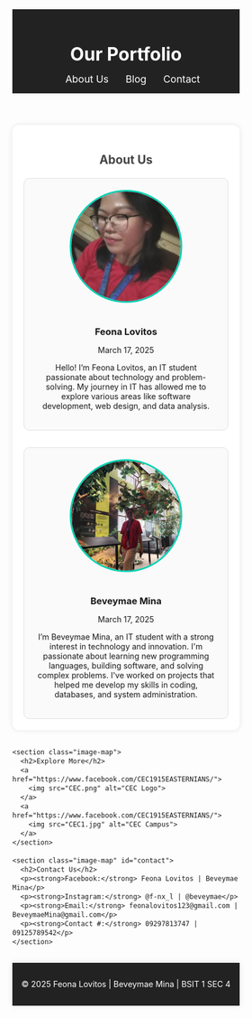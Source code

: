 <!DOCTYPE html>
<html lang="en">
<head>
  <meta charset="UTF-8" />
  <meta name="viewport" content="width=device-width, initial-scale=1.0"/>
  <title>Feona & Beveymae's Portfolio</title>
  <style>
    * {
      box-sizing: border-box;
      margin: 0;
      padding: 0;
    }

    body {
      font-family: 'Segoe UI', Tahoma, Geneva, Verdana, sans-serif;
      background-color: #f8f9fa;
      color: #333;
      padding: 0 20px;
    }

    header {
      background-color: #222;
      padding: 15px 0;
      text-align: center;
      position: sticky;
      top: 0;
      z-index: 1000;
    }

    header h1 {
      color: #fff;
      font-size: 2rem;
      margin-bottom: 10px;
    }

    nav ul {
      list-style: none;
      display: flex;
      justify-content: center;
      flex-wrap: wrap;
      gap: 30px;
    }

    nav ul li a {
      color: #fff;
      text-decoration: none;
      font-size: 1.1rem;
      transition: color 0.3s ease;
    }

    nav ul li a:hover {
      color: #00d1b2;
    }

    section, footer {
      background-color: #fff;
      margin: 30px 0;
      padding: 20px;
      border-radius: 12px;
      box-shadow: 0 0 10px rgba(0,0,0,0.1);
    }

    h2 {
      text-align: center;
      margin-bottom: 20px;
      color: #444;
    }

    .blog-posts {
      display: flex;
      flex-wrap: wrap;
      justify-content: space-around;
      gap: 30px;
    }

    .post {
      flex: 1 1 300px;
      max-width: 450px;
      padding: 20px;
      border: 1px solid #e0e0e0;
      border-radius: 10px;
      text-align: center;
      background: #fafafa;
    }

    .post img {
      width: 200px;
      height: 200px;
      object-fit: cover;
      border-radius: 50%;
      margin-bottom: 15px;
      border: 3px solid #00d1b2;
    }

    .image-map {
      text-align: center;
    }

    .image-map img {
      width: 300px;
      height: 300px;
      object-fit: cover;
      margin: 10px;
      border-radius: 10px;
      transition: transform 0.3s ease;
    }

    .image-map img:hover {
      transform: scale(1.05);
    }

    footer {
      text-align: center;
      font-size: 0.9rem;
      background-color: #222;
      color: #fff;
      padding: 15px;
      border-radius: 0;
    }

    @media (max-width: 768px) {
      .blog-posts {
        flex-direction: column;
        align-items: center;
      }

      nav ul {
        flex-direction: column;
        gap: 15px;
      }
    }
  </style>
</head>
<body>

  <header>
    <h1>Our Portfolio</h1>
    <nav>
      <ul>
        <li><a href="#Aboutus">About Us</a></li>
        <li><a href="index1.html">Blog</a></li>
        <li><a href="#contact">Contact</a></li>
      </ul>
    </nav>
  </header>

  <main>
    <section id="Aboutus">
      <h2>About Us</h2>
      <div class="blog-posts">
        <article class="post">
          <img src="feona.jpg" alt="Feona Lovitos">
          <h3>Feona Lovitos</h3>
          <p class="date">March 17, 2025</p>
          <p>Hello! I’m Feona Lovitos, an IT student passionate about technology and problem-solving.
          My journey in IT has allowed me to explore various areas like software development, web design, and data analysis.</p>
        </article>
        <article class="post">
          <img src="mina.jpg" alt="Beveymae Mina">
          <h3>Beveymae Mina</h3>
          <p class="date">March 17, 2025</p>
          <p>I’m Beveymae Mina, an IT student with a strong interest in technology and innovation.
          I'm passionate about learning new programming languages, building software, and solving complex problems.
          I've worked on projects that helped me develop my skills in coding, databases, and system administration.</p>
        </article>
      </div>
    </section>

    <section class="image-map">
      <h2>Explore More</h2>
      <a href="https://www.facebook.com/CEC1915EASTERNIANS/">
        <img src="CEC.png" alt="CEC Logo">
      </a>
      <a href="https://www.facebook.com/CEC1915EASTERNIANS/">
        <img src="CEC1.jpg" alt="CEC Campus">
      </a>
    </section>

    <section class="image-map" id="contact">
      <h2>Contact Us</h2>
      <p><strong>Facebook:</strong> Feona Lovitos | Beveymae Mina</p>
      <p><strong>Instagram:</strong> @f-nx_l | @beveymae</p>
      <p><strong>Email:</strong> feonalovitos123@gmail.com | BeveymaeMina@gmail.com</p>
      <p><strong>Contact #:</strong> 09297813747 | 09125789542</p>
    </section>
  </main>

  <footer>
    <p>&copy; 2025 Feona Lovitos | Beveymae Mina | BSIT 1 SEC 4</p>
  </footer>

</body>
</html>
